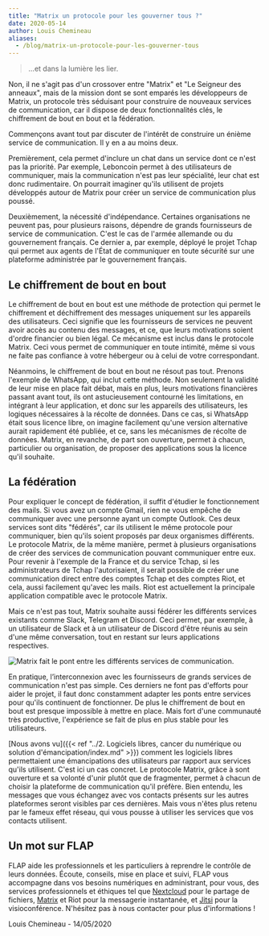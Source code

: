 ```yaml
---
title: "Matrix un protocole pour les gouverner tous ?"
date: 2020-05-14
author: Louis Chemineau
aliases:
  - /blog/matrix-un-protocole-pour-les-gouverner-tous
---
```


> ...et dans la lumière les lier.

Non, il ne s'agit pas d'un crossover entre "Matrix" et "Le Seigneur des anneaux", mais de la mission dont se sont emparés les développeurs de Matrix, un protocole très séduisant pour construire de nouveaux services de communication, car il dispose de deux fonctionnalités clés, le chiffrement de bout en bout et la fédération.

Commençons avant tout par discuter de l'intérêt de construire un énième service de communication. Il y en a au moins deux.

Premièrement, cela permet d'inclure un chat dans un service dont ce n'est pas la priorité. Par exemple, Leboncoin permet à des utilisateurs de communiquer, mais la communication n'est pas leur spécialité, leur chat est donc rudimentaire. On pourrait imaginer qu'ils utilisent de projets développés autour de Matrix pour créer un service de communication plus poussé.

Deuxièmement, la nécessité d'indépendance. Certaines organisations ne peuvent pas, pour plusieurs raisons, dépendre de grands fournisseurs de service de communication. C'est le cas de l'armée allemande ou du gouvernement français. Ce dernier a, par exemple, déployé le projet Tchap qui permet aux agents de l'État de communiquer en toute sécurité sur une plateforme administrée par le gouvernement français.

## Le chiffrement de bout en bout

Le chiffrement de bout en bout est une méthode de protection qui permet le chiffrement et déchiffrement des messages uniquement sur les appareils des utilisateurs. Ceci signifie que les fournisseurs de services ne peuvent avoir accès au contenu des messages, et ce, que leurs motivations soient d'ordre financier ou bien légal. Ce mécanisme est inclus dans le protocole Matrix. Ceci vous permet de communiquer en toute intimité, même si vous ne faite pas confiance à votre hébergeur ou à celui de votre correspondant.

Néanmoins, le chiffrement de bout en bout ne résout pas tout. Prenons l'exemple de WhatsApp, qui inclut cette méthode. Non seulement la validité de leur mise en place fait débat, mais en plus, leurs motivations financières passant avant tout, ils ont astucieusement contourné les limitations, en intégrant à leur application, et donc sur les appareils des utilisateurs, les logiques nécessaires à la récolte de données. Dans ce cas, si WhatsApp était sous licence libre, on imagine facilement qu'une version alternative aurait rapidement été publiée, et ce, sans les mécanismes de récolte de données. Matrix, en revanche, de part son ouverture, permet à chacun, particulier ou organisation, de proposer des applications sous la licence qu'il souhaite.

## La fédération

Pour expliquer le concept de fédération, il suffit d'étudier le fonctionnement des mails. Si vous avez un compte Gmail, rien ne vous empêche de communiquer avec une personne ayant un compte Outlook. Ces deux services sont dits "fédérés", car ils utilisent le même protocole pour communiquer, bien qu'ils soient proposés par deux organismes différents. Le protocole Matrix, de la même manière, permet à plusieurs organisations de créer des services de communication pouvant communiquer entre eux. Pour revenir à l'exemple de la France et du service Tchap, si les administrateurs de Tchap l'autorisaient, il serait possible de créer une communication direct entre des comptes Tchap et des comptes Riot, et cela, aussi facilement qu'avec les mails. Riot est actuellement la principale application compatible avec le protocole Matrix.

Mais ce n'est pas tout, Matrix souhaite aussi fédérer les différents services existants comme Slack, Telegram et Discord. Ceci permet, par exemple, à un utilisateur de Slack et à un utilisateur de Discord d'être réunis au sein d'une même conversation, tout en restant sur leurs applications respectives.

![Matrix fait le pont entre les différents services de communication.](/bridges_lotsofmatrix)

En pratique, l’interconnexion avec les fournisseurs de grands services de communication n'est pas simple. Ces derniers ne font pas d'efforts pour aider le projet, il faut donc constamment adapter les ponts entre services pour qu'ils continuent de fonctionner. De plus le chiffrement de bout en bout est presque impossible à mettre en place. Mais fort d'une communauté très productive, l'expérience se fait de plus en plus stable pour les utilisateurs.

[Nous avons vu]({{< ref "../2. Logiciels libres, cancer du numérique ou solution d'émancipation/index.md" >}}) comment les logiciels libres permettaient une émancipations des utilisateurs par rapport aux services qu'ils utilisent. C'est ici un cas concret. Le protocole Matrix, grâce à sont ouverture et sa volonté d'unir plutôt que de fragmenter, permet à chacun de choisir la plateforme de communication qu'il préfère. Bien entendu, les messages que vous échangez avec vos contacts présents sur les autres plateformes seront visibles par ces dernières. Mais vous n'êtes plus retenu par le fameux effet réseau, qui vous pousse à utiliser les services que vos contacts utilisent.

## Un mot sur FLAP

FLAP aide les professionnels et les particuliers à reprendre le contrôle de leurs données.
Écoute, conseils, mise en place et suivi, FLAP vous accompagne dans vos besoins numériques en administrant, pour vous, des services professionnels et éthiques tel que [Nextcloud](https://nextcloud.com) pour le partage de fichiers, [Matrix](https://matrix.org) et Riot pour la messagerie instantanée, et [Jitsi](https://jitsi.org) pour la visioconférence.
N'hésitez pas à nous contacter pour plus d'informations !

Louis Chemineau - 14/05/2020
